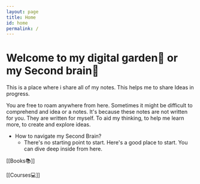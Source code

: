 ```yaml
---
layout: page
title: Home
id: home
permalink: /
---
```


# Welcome to my digital garden🌱 or my Second brain🧠

This is a place where i share all of my notes. This helps me to share Ideas in progress.

You are free to roam anywhere from here. Sometimes it might be difficult to comprehend and idea or a notes. It's because these notes are not written for you. They are written for myself. To aid my thinking, to help me learn more, to create and explore ideas.

- How to navigate my Second Brain?
  - There's no starting point to start. Here's a good place to start. You can dive deep inside from here.

[[Books📚]]

[[Courses💻]]
